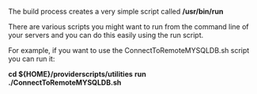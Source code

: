 The build process creates a very simple script called **/usr/bin/run**

There are various scripts you might want to run from the command line of your servers and you can do this easily using the run script.

For example, if you want to use the ConnectToRemoteMYSQLDB.sh script you can run it:

**cd ${HOME}/providerscripts/utilities**
**run ./ConnectToRemoteMYSQLDB.sh**
